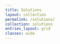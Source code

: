 ```yaml
---
title: Solutions
layout: collection
permalink: /solutions/
collection: solutions
entries_layout: grid
classes: wide
---
```

